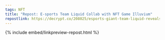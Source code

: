 ```yaml
---
tags: NFT
title: "Repost: E-sports Team Liquid Collab with NFT Game Illuvium"
repostlink: https://decrypt.co/208025/esports-giant-team-liquid-reveals-collab-nft-game-illuvium
---
```


{% include embed/linkpreview-repost.html %}
